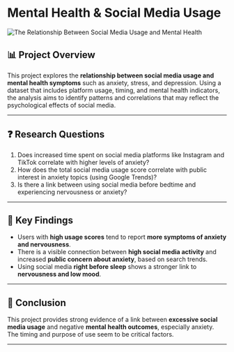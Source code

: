 # Mental Health & Social Media Usage

![The Relationship Between Social Media Usage and Mental Health](6902dd5f-c65a-41d2-83a8-461dd45b69ae.png)

## 📊 Project Overview

This project explores the **relationship between social media usage and mental health symptoms** such as anxiety, stress, and depression. Using a dataset that includes platform usage, timing, and mental health indicators, the analysis aims to identify patterns and correlations that may reflect the psychological effects of social media.

---

## ❓ Research Questions

1. Does increased time spent on social media platforms like Instagram and TikTok correlate with higher levels of anxiety?
2. How does the total social media usage score correlate with public interest in anxiety topics (using Google Trends)?
3. Is there a link between using social media before bedtime and experiencing nervousness or anxiety?

---

## 📌 Key Findings

- Users with **high usage scores** tend to report **more symptoms of anxiety and nervousness**.
- There is a visible connection between **high social media activity** and increased **public concern about anxiety**, based on search trends.
- Using social media **right before sleep** shows a stronger link to **nervousness and low mood**.

---



## 🧠 Conclusion

This project provides strong evidence of a link between **excessive social media usage** and negative **mental health outcomes**, especially anxiety. The timing and purpose of use seem to be critical factors.

---
